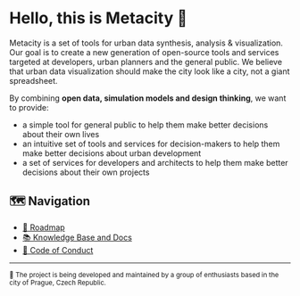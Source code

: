 # Hello, this is Metacity 👋 

Metacity is a set of tools for urban data synthesis, analysis & visualization. Our goal is to create a new generation of open-source tools and services targeted at developers, urban planners and the general public. We believe that urban data visualization should make the city look like a city, not a giant spreadsheet. 

By combining **open data, simulation models and design thinking**, we want to provide:
- a simple tool for general public to help them make better decisions about their own lives
- an intuitive set of tools and services for decision-makers to help them make better decisions about urban development
- a set of services for developers and architects to help them make better decisions about their own projects


## 🗺 Navigation
- [📅 Roadmap](https://github.com/MetacitySuite/Roadmap)
- [📚 Knowledge Base and Docs](https://metacitysuite.gitbook.io)
- [📜 Code of Conduct](./CODE_OF_CONDUCT.md)

---
<sub>
📍 The project is being developed and maintained by a group of enthusiasts based in the city of Prague, Czech Republic.
</sub>
